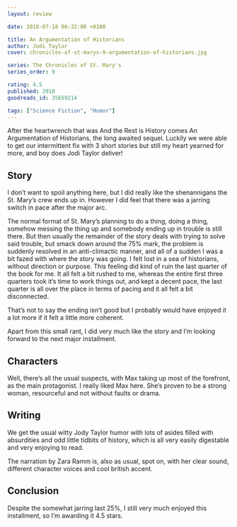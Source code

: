 ```yaml
---
layout: review

date: 2018-07-18 06:32:00 +0100

title: An Argumentation of Historians
author: Jodi Taylor
cover: chronicles-of-st-marys-9-argumentation-of-historians.jpg

series: The Chronicles of St. Mary's
series_order: 9

rating: 4.5
published: 2018
goodreads_id: 35659214

tags: ["Science Fiction", "Humor"]
---
```


After the heartwrench that was And the Rest is History comes An Argumentation of Historians, the long awaited sequel. Luckily we were able to get our intermittent fix with 3 short stories but still my heart yearned for more, and boy does Jodi Taylor deliver!

<!--more-->

## Story

I don’t want to spoil anything here, but I did really like the shenannigans the St. Mary’s crew ends up in. However I did feel that there was a jarring switch in pace after the major arc.

The normal format of St. Mary’s planning to do a thing, doing a thing, somehow messing the thing up and somebody ending up in trouble is still there. But then usually the remainder of the story deals with trying to solve said trouble, but smack down around the 75% mark, the problem is suddenly resolved in an anti-climactic manner, and all of a sudden I was a bit fazed with where the story was going. I felt lost in a sea of historians, without direction or purpose. This feeling did kind of ruin the last quarter of the book for me. It all felt a bit rushed to me, whereas the entire first three quarters took it’s time to work things out, and kept a decent pace, the last quarter is all over the place in terms of pacing and it all felt a bit disconnected.

That’s not to say the ending isn’t good but I probably would have enjoyed it a lot more if it felt a little more coherent.

Apart from this small rant, I did very much like the story and I’m looking forward to the next major installment.

## Characters

Well, there’s all the usual suspects, with Max taking up most of the forefront, as the main protagonist. I really liked Max here. She’s proven to be a strong woman, resourceful and not without faults or drama.

## Writing

We get the usual witty Jody Taylor humor with lots of asides filled with absurdities and odd little tidbits of history, which is all very easily digestable and very enjoying to read.

The narration by Zara Ramm is, also as usual, spot on, with her clear sound, different character voices and cool british accent.

## Conclusion

Despite the somewhat jarring last 25%, I still very much enjoyed this installment, so I’m awarding it 4.5 stars.
